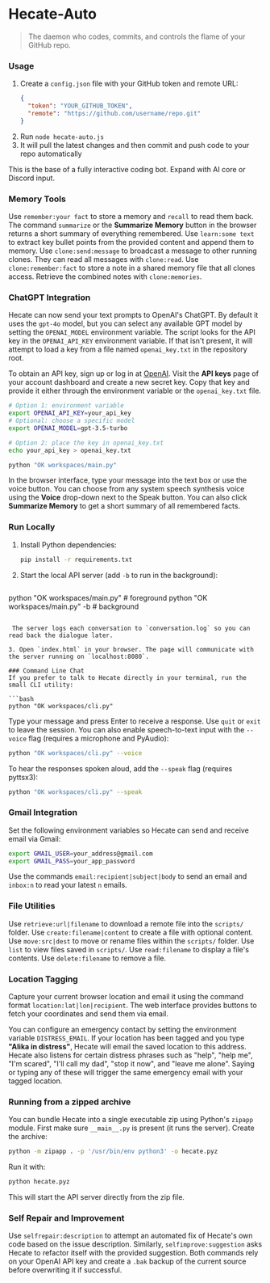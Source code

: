 
# Hecate-Auto

> The daemon who codes, commits, and controls the flame of your GitHub repo.

### Usage
1. Create a `config.json` file with your GitHub token and remote URL:
   ```json
   {
     "token": "YOUR_GITHUB_TOKEN",
     "remote": "https://github.com/username/repo.git"
   }
   ```
2. Run `node hecate-auto.js`
3. It will pull the latest changes and then commit and push code to your repo automatically

This is the base of a fully interactive coding bot. Expand with AI core or Discord input.

### Memory Tools
Use `remember:your fact` to store a memory and `recall` to read them back. The command `summarize` or the **Summarize Memory** button in the browser returns a short summary of everything remembered.
Use `learn:some text` to extract key bullet points from the provided content and append them to memory.
Use `clone:send:message` to broadcast a message to other running clones. They can read all messages with `clone:read`.
Use `clone:remember:fact` to store a note in a shared memory file that all clones access. Retrieve the combined notes with `clone:memories`.

### ChatGPT Integration
Hecate can now send your text prompts to OpenAI's ChatGPT. By default it uses
the `gpt-4o` model, but you can select any available GPT model by setting the
`OPENAI_MODEL` environment variable. The script looks
for the API key in the `OPENAI_API_KEY` environment variable. If that isn't
present, it will attempt to load a key from a file named `openai_key.txt` in the
repository root.

To obtain an API key, sign up or log in at [OpenAI](https://platform.openai.com).
Visit the **API keys** page of your account dashboard and create a new secret
key. Copy that key and provide it either through the environment variable or the
`openai_key.txt` file.

```bash
# Option 1: environment variable
export OPENAI_API_KEY=your_api_key
# Optional: choose a specific model
export OPENAI_MODEL=gpt-3.5-turbo

# Option 2: place the key in openai_key.txt
echo your_api_key > openai_key.txt

python "OK workspaces/main.py"
```

In the browser interface, type your message into the text box or use the voice button.
You can choose from any system speech synthesis voice using the **Voice** drop-down next to the Speak button.
You can also click **Summarize Memory** to get a short summary of all remembered facts.

### Run Locally

1. Install Python dependencies:

   ```bash
   pip install -r requirements.txt
   ```

2. Start the local API server (add `-b` to run in the background):

   ```bash
  python "OK workspaces/main.py"    # foreground
  python "OK workspaces/main.py" -b # background
  ```

   The server logs each conversation to `conversation.log` so you can read back the dialogue later.

3. Open `index.html` in your browser. The page will communicate with the server running on `localhost:8080`.

### Command Line Chat
If you prefer to talk to Hecate directly in your terminal, run the small CLI utility:

```bash
python "OK workspaces/cli.py"
```

Type your message and press Enter to receive a response. Use `quit` or `exit` to leave the session.
You can also enable speech-to-text input with the `--voice` flag (requires a microphone and PyAudio):

```bash
python "OK workspaces/cli.py" --voice
```

To hear the responses spoken aloud, add the `--speak` flag (requires pyttsx3):

```bash
python "OK workspaces/cli.py" --speak
```

### Gmail Integration
Set the following environment variables so Hecate can send and receive email via Gmail:

```bash
export GMAIL_USER=your_address@gmail.com
export GMAIL_PASS=your_app_password
```

Use the commands `email:recipient|subject|body` to send an email and `inbox:n` to read your latest `n` emails.

### File Utilities
Use `retrieve:url|filename` to download a remote file into the `scripts/` folder.
Use `create:filename|content` to create a file with optional content.
Use `move:src|dest` to move or rename files within the `scripts/` folder.
Use `list` to view files saved in `scripts/`.
Use `read:filename` to display a file's contents.
Use `delete:filename` to remove a file.

### Location Tagging
Capture your current browser location and email it using the command format `location:lat|lon|recipient`.
The web interface provides buttons to fetch your coordinates and send them via email.

You can configure an emergency contact by setting the environment variable `DISTRESS_EMAIL`.
If your location has been tagged and you type **"Alika in distress"**, Hecate will
email the saved location to this address.
Hecate also listens for certain distress phrases such as "help", "help me", "I'm scared",
"I'll call my dad", "stop it now", and "leave me alone". Saying or typing any of these will
trigger the same emergency email with your tagged location.

### Running from a zipped archive
You can bundle Hecate into a single executable zip using Python's `zipapp` module. First make sure `__main__.py` is present (it runs the server). Create the archive:

```bash
python -m zipapp . -p '/usr/bin/env python3' -o hecate.pyz
```

Run it with:

```bash
python hecate.pyz
```

This will start the API server directly from the zip file.

### Self Repair and Improvement
Use `selfrepair:description` to attempt an automated fix of Hecate's own code based on the issue description. Similarly, `selfimprove:suggestion` asks Hecate to refactor itself with the provided suggestion. Both commands rely on your OpenAI API key and create a `.bak` backup of the current source before overwriting it if successful.

